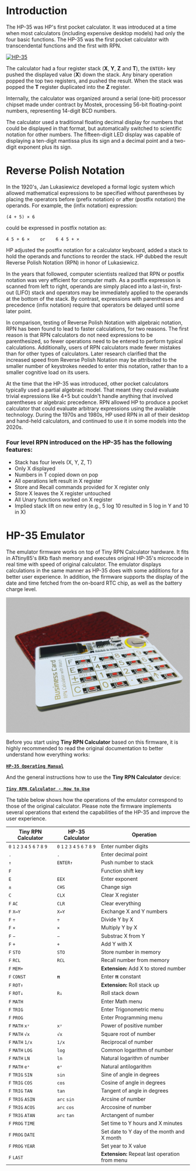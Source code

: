 # Introduction

The HP-35 was HP's first pocket calculator. It was introduced at a time when most calculators (including expensive desktop models) had only the four basic functions. The HP-35 was the first pocket calculator with transcendental functions and the first with RPN.

[![HP-35](https://www.hpmuseum.org/3qs/35v33q.jpg)](https://www.hpmuseum.org/hp35.htm)

The calculator had a four register stack (**X**, **Y**, **Z** and **T**), the `ENTER↑` key pushed the displayed value (**X**) down the stack. Any binary operation popped the top two registers, and pushed the result. When the stack was popped the **T** register duplicated into the **Z** register.

Internally, the calculator was organized around a serial (one-bit) processor chipset made under contract by Mostek, processing 56-bit floating-point numbers, representing 14-digit BCD numbers.

The calculator used a traditional floating decimal display for numbers that could be displayed in that format, but automatically switched to scientific notation for other numbers. The fifteen-digit LED display was capable of displaying a ten-digit mantissa plus its sign and a decimal point and a two-digit exponent plus its sign.

# Reverse Polish Notation

In the 1920's, Jan Lukasiewicz developed a formal logic system which allowed mathematical expressions to be specified without parentheses by placing the operators before (prefix notation) or after (postfix notation) the operands. For example, the (infix notation) expression:

```
(4 + 5) × 6
```

could be expressed in postfix notation as:

```
4 5 + 6 ×    or    6 4 5 + ×
```

HP adjusted the postfix notation for a calculator keyboard, added a stack to hold the operands and functions to reorder the stack. HP dubbed the result Reverse Polish Notation (RPN) in honor of Lukasiewicz.

In the years that followed, computer scientists realized that RPN or postfix notation was very efficient for computer math. As a postfix expression is scanned from left to right, operands are simply placed into a last-in, first-out (LIFO) stack and operators may be immediately applied to the operands at the bottom of the stack. By contrast, expressions with parentheses and precedence (infix notation) require that operators be delayed until some later point.

In comparison, testing of Reverse Polish Notation with algebraic notation, RPN has been found to lead to faster calculations, for two reasons. The first reason is that RPN calculators do not need expressions to be parenthesized, so fewer operations need to be entered to perform typical calculations. Additionally, users of RPN calculators made fewer mistakes than for other types of calculators. Later research clarified that the increased speed from Reverse Polish Notation may be attributed to the smaller number of keystrokes needed to enter this notation, rather than to a smaller cognitive load on its users.

At the time that the HP-35 was introduced, other pocket calculators typically used a partial algebraic model. That meant they could evaluate trivial expressions like 4+5 but couldn't handle anything that involved parentheses or algebraic precedence. RPN allowed HP to produce a pocket calculator that could evaluate arbitrary expressions using the available technology. During the 1970s and 1980s, HP used RPN in all of their desktop and hand-held calculators, and continued to use it in some models into the 2020s.

### Four level RPN introduced on the HP-35 has the following features: ###

- Stack has four levels (X, Y, Z, T)
- Only X displayed
- Numbers in T copied down on pop
- All operations left result in X register
- Store and Recall commands provided for X register only
- Store X leaves the X register untouched
- All Unary functions worked on X register
- Implied stack lift on new entry (e.g., 5 log 10 resulted in 5 log in Y and 10 in X)

# HP-35 Emulator

The emulator firmware works on top of Tiny RPN Calculator hardware. It fits in ATtiny85's 8Kb flash memory and executes original HP-35's microcode in real time with speed of original calculator. The emulator displays calculations in the same manner as HP-35 does with some additions for a better user experience. In addition, the firmware supports the display of the date and time fetched from the on-board RTC chip, as well as the battery charge level.

![Photo](/hardware/pcb-rev1.3/Tiny-RPN-Calculator-rev1.3_Photo.jpg)

Before you start using **Tiny RPN Calculator** based on this firmware, it is highly recommended to read the original documentation to better understand how everything works:

[**`HP-35 Operating Manual`**](/documents/manuals/hp35-om-en-remake.pdf)

And the general instructions how to use the **Tiny RPN Calculator** device:

[**`Tiny RPN Calculator - How to Use`**](/documents/howto-use/howto-use.md)

The table below shows how the operations of the emulator correspond to those of the original calculator. Please note the firmware implements several operations that extend the capabilities of the HP-35 and improve the user experience.

Tiny RPN Calculator | HP-35 Calculator | Operation
------------------- | ---------------- | ---------
`0` `1` `2` `3` `4` `5` `6` `7` `8` `9` | `0` `1` `2` `3` `4` `5` `6` `7` `8` `9` | Enter number digits
`.` | `.` | Enter decimal point
`↑` | `ENTER↑` | Push number to stack
`F` || Function shift key
`E` | `EEX` | Enter exponent
`±` | `CHS` | Change sign
`C` | `CLX` | Clear X register
`F` `AC`  | `CLR` | Clear everything
`F` `X↔Y` | `X↔Y` | Exchange X and Y numbers
`F` `÷` | `÷` | Divide Y by X
`F` `×` | `×` | Multiply Y by X
`F` `−` | `−` | Substrac X from Y
`F` `+` | `+` | Add Y with X
`F` `STO`   | `STO` | Store number in memory
`F` `RCL`   | `RCL` | Recall number from memory
`F` `MEM+`  || **Extension:** Add X to stored number
`F` `CONST` | `𝛑` | Enter 𝛑 constant
`F` `ROT↑`  || **Extension:** Roll stack up
`F` `ROT↓`  | `R↓` | Roll stack down
`F` `MATH`  || Enter Math menu
`F` `TRIG`  || Enter Trigonometric menu
`F` `PROG`  || Enter Programming menu
`F` `MATH` `xʸ` | `xʸ` | Power of positive number
`F` `MATH` `√x` | `√x` | Square root of number
`F` `MATH` `1/x` | `1/x` | Reciprocal of number
`F` `MATH` `LOG` | `log` | Common logarithm of number
`F` `MATH` `LN` | `ln` | Natural logarithm of number
`F` `MATH` `eˣ` | `eˣ` | Natural antilogarithm
`F` `TRIG` `SIN`  | `sin` | Sine of angle in degrees
`F` `TRIG` `COS`  | `cos` | Cosine of angle in degrees
`F` `TRIG` `TAN`  | `tan` | Tangent of angle in degrees
`F` `TRIG` `ASIN` | `arc` `sin` | Arcsine of number
`F` `TRIG` `ACOS` | `arc` `cos` | Arccosine of number
`F` `TRIG` `ATAN` | `arc` `tan` | Arctangent of number
`F` `PROG` `TIME` || Set time to Y hours and X minutes
`F` `PROG` `DATE` || Set date to Y day of the month and X month
`F` `PROG` `YEAR` || Set year to X value
`F` `LAST`  || **Extension:** Repeat last operation from menu
